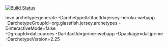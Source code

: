 [![Build Status](https://travis-ci.org/ashrafcourses/jprime.svg?branch=master)](https://travis-ci.org/ashrafcourses/jprime)

mvn archetype:generate -DarchetypeArtifactId=jersey-heroku-webapp \
                -DarchetypeGroupId=org.glassfish.jersey.archetypes -DinteractiveMode=false \
                -DgroupId=dal.cources -DartifactId=jprime-webapp -Dpackage=dal.jprime \
                -DarchetypeVersion=2.25
